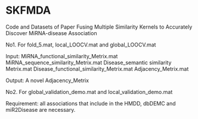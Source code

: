 # SKFMDA
Code and Datasets of Paper Fusing Multiple Similarity Kernels to Accurately Discover MiRNA-disease Association

No1.    For fold_5.mat, local_LOOCV.mat and global_LOOCV.mat

Input:
MiRNA_functional_similarity_Metrix.mat
MiRNA_sequence_similarity_Metrix.mat
Disease_semantic similarity Metrix.mat
Disease_functional_similarity_Metrix.mat
Adjacency_Metrix.mat

Output:
A novel Adjacency_Metrix

No2.  For global_validation_demo.mat and local_validation_demo.mat

Requirement:  all associations that include in the HMDD, dbDEMC and miR2Disease are necessary.
